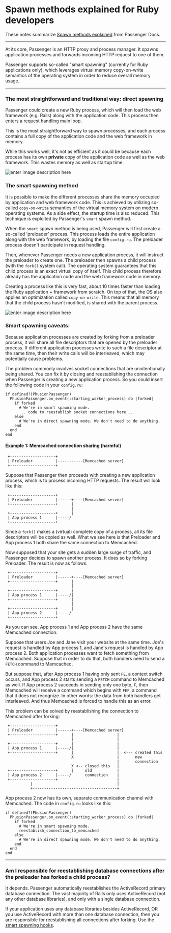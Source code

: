 # Spawn methods explained  for Ruby developers
These notes summarize [Spawn methods explained](https://www.phusionpassenger.com/library/indepth/ruby/spawn_methods/) from Passenger Docs. 

---

At its core, Passenger is an HTTP proxy and process manager. It spawns application processes and forwards incoming HTTP request to one of them.

Passenger supports so-called "smart spawning" (currently for Ruby applications only), which leverages virtual memory copy-on-write semantics of the operating system in order to reduce overall memory usage.

---

### The most straightforward and traditional way: direct spawning

Passenger could create a new Ruby process, which will then load the web framework (e.g. Rails) along with the application code. This process then enters a request handling main loop.

This is the most straightforward way to spawn processes, and each process contains a full copy of the application code and the web framework in memory.

While this works well, it's not as efficient as it could be because each process has its own **private** copy of the application code as well as the web framework. This wastes memory as well as startup time.

![enter image description here](https://www.phusionpassenger.com/library/indepth/spawn_methods/direct_spawning-7fd82545.png)
### The smart spawning method
It is possible to make the different processes share the memory occupied by application and web framework code. This is achieved by utilizing so-called `copy-on-write` semantics of the virtual memory system on modern operating systems. As a side effect, the startup time is also reduced. This technique is exploited by Passenger's `smart` spawn method.

When the `smart` spawn method is being used, Passenger will first create a so-called 'preloader' process. This process loads the entire application along with the web framework, by loading the file `config.ru`. The preloader process doesn't participate in request handling.

Then, whenever Passenger needs a new application process, it will instruct the preloader to create one. The preloader then spawns a child process (with the `fork()` system call). The operating system guarantees that this child process is an exact virtual copy of itself. This child process therefore already has the application code and the web framework code in memory.

Creating a process like this is very fast, about 10 times faster than loading the Ruby application + framework from scratch. On top of that, the OS also applies an optimization called `copy-on-write`. This means that all memory that the child process hasn't modified, is shared with the parent process.

![enter image description here](https://www.phusionpassenger.com/library/indepth/spawn_methods/smart_spawning-45966b9d.png)
### Smart spawning caveats:
Because application processes are created by forking from a preloader process, it will share all file descriptors that are opened by the preloader process. If different application processes write to such a file descriptor at the same time, then their write calls will be interleaved, which may potentially cause problems.

The problem commonly involves socket connections that are unintentionally being shared. You can fix it by closing and reestablishing the connection when Passenger is creating a new application process. So you could insert the following code in your `config.ru`:
```
if defined?(PhusionPassenger)
  PhusionPassenger.on_event(:starting_worker_process) do |forked|
    if forked
      # We're in smart spawning mode.
      ... code to reestablish socket connections here ...
    else
      # We're in direct spawning mode. We don't need to do anything.
    end
  end
end
```
#### Example 1: Memcached connection sharing (harmful)
```
 +--------------------+
 | Preloader          |-----------[Memcached server]
 +--------------------+
```
Suppose that Passenger then proceeds with creating a new application process, which is to process incoming HTTP requests. The result will look like this:
```
 +--------------------+
 | Preloader          |------+----[Memcached server]
 +--------------------+      |
                             |
 +--------------------+      |
 | App process 1      |-----/
 +--------------------+
```
Since a `fork()` makes a (virtual) complete copy of a process, all its file descriptors will be copied as well. What we see here is that Preloader and App process 1 both share the same connection to Memcached.

Now supposed that your site gets a sudden large surge of traffic, and Passenger decides to spawn another process. It does so by forking Preloader. The result is now as follows:
```
 +--------------------+
 | Preloader          |------+----[Memcached server]
 +--------------------+      |
                             |
 +--------------------+      |
 | App process 1      |-----/|
 +--------------------+      |
                             |
 +--------------------+      |
 | App process 2      |-----/
 +--------------------+
```
As you can see, App process 1 and App process 2 have the same Memcached connection.

Suppose that users Joe and Jane visit your website at the same time. Joe's request is handled by App process 1, and Jane's request is handled by App process 2. Both application processes want to fetch something from Memcached. Suppose that in order to do that, both handlers need to send a `FETCH` command to Memcached.

But suppose that, after App process 1 having only sent `FE`, a context switch occurs, and App process 2 starts sending a `FETCH` command to Memcached as well. If App process 2 succeeds in sending only one byte, `F`, then Memcached will receive a command which begins with `FEF`, a command that it does not recognize. In other words: the data from both handlers get interleaved. And thus Memcached is forced to handle this as an error.

This problem can be solved by reestablishing the connection to Memcached after forking:
```
 +--------------------+
 | Preloader          |------+----[Memcached server]
 +--------------------+      |                   |
                             |                   |
 +--------------------+      |                   |
 | App process 1      |-----/|                   |
 +--------------------+      |                   |  <--- created this
                             X                   |       new
                                                 |       connection
                             X <-- closed this   |
 +--------------------+      |     old           |
 | App process 2      |-----/      connection    |
 +--------------------+                          |
           |                                     |
           +-------------------------------------+
```
App process 2 now has its own, separate communication channel with Memcached. The code in `config.ru` looks like this:

```
if defined?(PhusionPassenger)
  PhusionPassenger.on_event(:starting_worker_process) do |forked|
    if forked
      # We're in smart spawning mode.
      reestablish_connection_to_memcached
    else
      # We're in direct spawning mode. We don't need to do anything.
    end
  end
end
```

---

### Am I responsible for reestablishing database connections after the preloader has forked a child process?

It depends. Passenger automatically reestablishes the ActiveRecord primary database connection. The vast majority of Rails only uses ActiveRecord (not any other database libraries), and only with a single database connection.

If your application uses any database libraries besides ActiveRecord, OR you use ActiveRecord with more than one database connection, then you are responsible for reestablishing all connections after forking. Use the [smart spawning hooks](https://www.phusionpassenger.com/library/indepth/ruby/spawn_methods/#smart-spawning-hooks).
<!--stackedit_data:
eyJoaXN0b3J5IjpbLTE4ODcwMTEzNjAsLTIxMDY5NDIzNzMsMT
MxNTgxNzMwMSwtMTg5MjI2MjQ3LC01MTY5NzE5MTJdfQ==
-->
